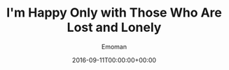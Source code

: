 ---
title: "I'm Happy Only with Those Who Are Lost and Lonely"
date: 2016-09-11T00:00:00+00:00
draft: false
author: "Emoman"
cover: "/img/emoman/emoman-im-happy-only-large.jpg"
tracks: [
    { title: "XXIV: The Harbinger", length: "04:52", is_explicit: false },
    { title: "103", length: "04:06", is_explicit: false },
    { title: "Cj-0", feat: "Tina Eisel", length: "06:00", is_explicit: false },
    { title: "Winter in the Steppes Between Volga and Ural", length: "03:38", is_explicit: false },
    { title: "XXV: The Pledge", length: "07:55", is_explicit: false },
    { title: "X", feat: "Vasilij Ryabov", length: "08:09", is_explicit: false },
    { title: "XXII", length: "05:05", is_explicit: false },
    { title: "Summer in the Plains of Indiana", length: "02:41", is_explicit: false },
    { title: "XXVII: The Final", length: "05:24", is_explicit: false }
]
services: [
    { type: "apple", url: "https://music.apple.com/us/album/im-happy-only-with-those-who-are-lost-and-lonely/1144844116"},
    { type: "deezer", url: "https://www.deezer.com/ru/album/13832508"},
    { type: "spotify", url: "https://open.spotify.com/album/0w4SpUmdbwNOhC6HDieZCE"},
    { type: "yandex", url: "https://music.yandex.ru/album/3730104"},
    { type: "youtube", url: "https://music.youtube.com/playlist?list=OLAK5uy_lq5xAejKc1PxL4i7IDdNrq4gUHoOK6hpU"}
]
tags: 
    - "emoman"
    - "post-metal"
---